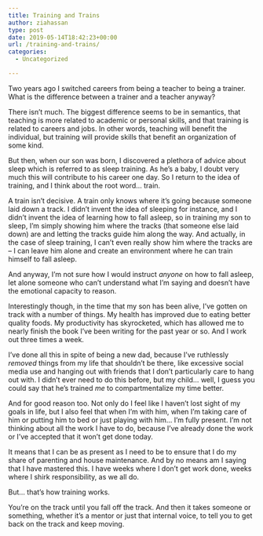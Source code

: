 ```yaml
---
title: Training and Trains
author: ziahassan
type: post
date: 2019-05-14T18:42:23+00:00
url: /training-and-trains/
categories:
  - Uncategorized

---
```

Two years ago I switched careers from being a teacher to being a trainer. What is the difference between a trainer and a teacher anyway?

There isn’t much. The biggest difference seems to be in semantics, that teaching is more related to academic or personal skills, and that training is related to careers and jobs. In other words, teaching will benefit the individual, but training will provide skills that benefit an organization of some kind. 

But then, when our son was born, I discovered a plethora of advice about sleep which is referred to as sleep training. As he’s a baby, I doubt very much this will contribute to his career one day. So I return to the idea of training, and I think about the root word… train.

A train isn’t decisive. A train only knows where it’s going because someone laid down a track. I didn’t invent the idea of sleeping for instance, and I didn’t invent the idea of learning how to fall asleep, so in training my son to sleep, I’m simply showing him where the tracks (that someone else laid down) are and letting the tracks guide him along the way. And actually, in the case of sleep training, I can’t even really show him where the tracks are &#8211; I can leave him alone and create an environment where he can train himself to fall asleep. 

And anyway, I’m not sure how I would instruct _anyone_ on how to fall asleep, let alone someone who can’t understand what I’m saying and doesn’t have the emotional capacity to reason. 

Interestingly though, in the time that my son has been alive, I’ve gotten on track with a number of things. My health has improved due to eating better quality foods. My productivity has skyrocketed, which has allowed me to nearly finish the book I’ve been writing for the past year or so. And I work out three times a week. 

I’ve done all this in spite of being a new dad, because I’ve ruthlessly _removed_ things from my life that shouldn’t be there, like excessive social media use and hanging out with friends that I don’t particularly care to hang out with. I didn’t ever need to do this before, but my child… well, I guess you could say that he’s trained _me_ to compartmentalize my time better.

And for good reason too. Not only do I feel like I haven’t lost sight of my goals in life, but I also feel that when I’m with him, when I’m taking care of him or putting him to bed or just playing with him… I’m fully present. I’m not thinking about all the work I have to do, because I’ve already done the work or I’ve accepted that it won’t get done today. 

It means that I can be as present as I need to be to ensure that I do my share of parenting and house maintenance. And by no means am I saying that I have mastered this. I have weeks where I don’t get work done, weeks where I shirk responsibility, as we all do. 

But… that’s how training works. 

You’re on the track until you fall off the track. And then it takes someone or something, whether it’s a mentor or just that internal voice, to tell you to get back on the track and keep moving.